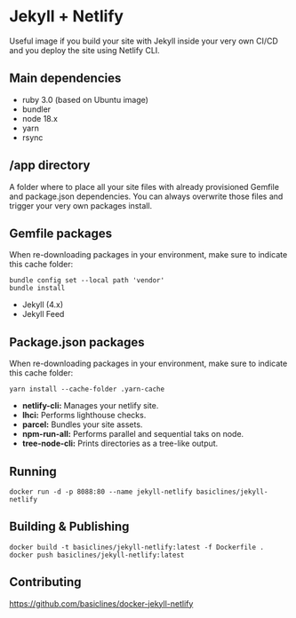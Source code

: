 # Jekyll + Netlify

Useful image if you build your site with Jekyll inside your very own CI/CD and you deploy the site using Netlify CLI.

## Main dependencies

* ruby 3.0 (based on Ubuntu image)
* bundler
* node 18.x
* yarn
* rsync

## /app directory

A folder where to place all your site files with already provisioned Gemfile and package.json dependencies.
You can always overwrite those files and trigger your very own packages install.

## Gemfile packages

When re-downloading packages in your environment, make sure to indicate this cache folder:

```
bundle config set --local path 'vendor'
bundle install
```

* Jekyll (4.x)
* Jekyll Feed

## Package.json packages

When re-downloading packages in your environment, make sure to indicate this cache folder:

```
yarn install --cache-folder .yarn-cache
```

* **netlify-cli:** Manages your netlify site.
* **lhci:** Performs lighthouse checks.
* **parcel:** Bundles your site assets.
* **npm-run-all:** Performs parallel and sequential taks on node.
* **tree-node-cli:** Prints directories as a tree-like output.

## Running

```
docker run -d -p 8088:80 --name jekyll-netlify basiclines/jekyll-netlify
```

## Building & Publishing

```
docker build -t basiclines/jekyll-netlify:latest -f Dockerfile .
docker push basiclines/jekyll-netlify:latest
```

## Contributing

https://github.com/basiclines/docker-jekyll-netlify
